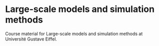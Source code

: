 # Large-scale models and simulation methods

Course material for Large-scale models and simulation methods at Université Gustave Eiffel.
